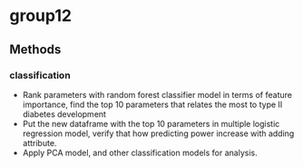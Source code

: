 # group12






























## Methods


### classification


  - Rank parameters with random forest classifier model in terms of feature importance, find the top 10 parameters that relates the most to type II diabetes development 
  - Put the new dataframe with the top 10 parameters in multiple logistic regression model, verify that how predicting power increase with adding attribute.
  - Apply PCA model, and other classification models for analysis.

